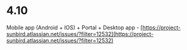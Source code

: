 # 4.10

Mobile app (Android + IOS) + Portal + Desktop app - [https://project-sunbird.atlassian.net/issues/?filter=12532](https://project-sunbird.atlassian.net/issues/?filter=12532)
